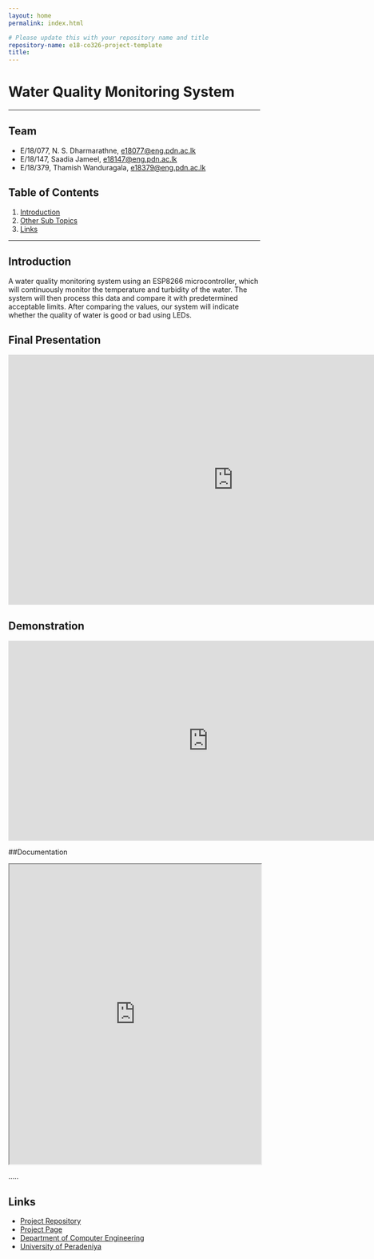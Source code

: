 ```yaml
---
layout: home
permalink: index.html

# Please update this with your repository name and title
repository-name: e18-co326-project-template
title:
---
```


[comment]: # "This is the standard layout for the project, but you can clean this and use your own template"

# Water Quality Monitoring System

---

<!-- 
This is a sample image, to show how to add images to your page. To learn more options, please refer [this](https://projects.ce.pdn.ac.lk/docs/faq/how-to-add-an-image/)

![Sample Image](./images/sample.png)
 -->

## Team
- E/18/077, N. S. Dharmarathne, [e18077@eng.pdn.ac.lk](mailto:e18077@eng.pdn.ac.lk)
- E/18/147, Saadia Jameel, [e18147@eng.pdn.ac.lk](mailto:e18147@eng.pdn.ac.lk)
- E/18/379, Thamish Wanduragala, [e18379@eng.pdn.ac.lk](mailto:e18379@eng.pdn.ac.lk)


## Table of Contents
1. [Introduction](#introduction)
2. [Other Sub Topics](#other-sub-topics)
3. [Links](#links)

---

## Introduction

 A water quality monitoring system using an ESP8266 microcontroller, which will continuously monitor the temperature and turbidity of the water. The system will then process this data and compare it with predetermined acceptable limits. After comparing the values, our system will indicate whether the quality of water is good or bad using LEDs.

## Final Presentation 

<iframe src="https://pdnsl-my.sharepoint.com/personal/e18379_eng_pdn_ac_lk/_layouts/15/Doc.aspx?sourcedoc={e8597f08-21a0-4505-bb1a-7af0a5e6ec38}&amp;action=embedview&amp;wdAr=1.7777777777777777" width="900px" height="500px" frameborder="0">This is an embedded <a target="_blank" href="https://office.com">Microsoft Office</a> presentation, powered by <a target="_blank" href="https://office.com/webapps">Office</a>.

</iframe>

## Demonstration

<iframe width="800" height="400" src="https://www.youtube.com/embed/URbXSMaXEjg" 
        title="YouTube video player" frameborder="0" allow="accelerometer; autoplay; 
        clipboard-write; encrypted-media; gyroscope; picture-in-picture" allowfullscreen>
</iframe>

##Documentation

<iframe src="https://github.com/cepdnaclk/e18-co326-Water-Quality-Monitoring-System/blob/main/reports/Group3_Hardware_design.pdf" width="100%" height="600px">
    This browser does not support PDFs. Please download the PDF to view it: 
    <a href="./docs/final-report.pdf">Download PDF</a>
</iframe>


.....

## Links

- [Project Repository](https://github.com/cepdnaclk/e18-co326-Water-Quality-Monitoring-System)
- [Project Page](https://cepdnaclk.github.io/e18-co326-Water-Quality-Monitoring-System/)
- [Department of Computer Engineering](http://www.ce.pdn.ac.lk/)
- [University of Peradeniya](https://eng.pdn.ac.lk/)


[//]: # (Please refer this to learn more about Markdown syntax)
[//]: # (https://github.com/adam-p/markdown-here/wiki/Markdown-Cheatsheet)
